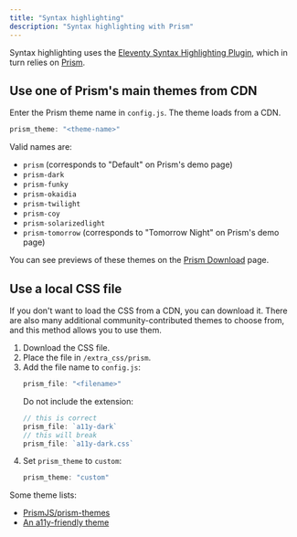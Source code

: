 ```yaml
---
title: "Syntax highlighting"
description: "Syntax highlighting with Prism"
---
```


Syntax highlighting uses the [Eleventy Syntax Highlighting Plugin](https://www.11ty.dev/docs/plugins/syntaxhighlight/), which in turn relies on [Prism](https://prismjs.com/).

## Use one of Prism's main themes from CDN

Enter the Prism theme name in `config.js`. The theme loads from a CDN.

```js
prism_theme: "<theme-name>"
```

Valid names are:

* `prism` (corresponds to "Default" on Prism's demo page)
* `prism-dark`
* `prism-funky`
* `prism-okaidia`
* `prism-twilight`
* `prism-coy`
* `prism-solarizedlight`
* `prism-tomorrow` (corresponds to "Tomorrow Night" on Prism's demo page)


You can see previews of these themes on the [Prism Download](https://prismjs.com/download.html) page.

## Use a local CSS file

If you don't want to load the CSS from a CDN, you can download it. There are also many additional community-contributed themes to choose from, and this method allows you to use them.

1. Download the CSS file.
2. Place the file in `/extra_css/prism`.
3. Add the file name to `config.js`:
    ```js
    prism_file: "<filename>"
    ```
    Do not include the extension:
    ```js
    // this is correct
    prism_file: `a11y-dark`
    // this will break
    prism_file: `a11y-dark.css`
    ```
4. Set `prism_theme` to `custom`:
    ```js
    prism_theme: "custom"
    ```

Some theme lists:

* [PrismJS/prism-themes](https://github.com/PrismJS/prism-themes)
* [An a11y-friendly theme](https://github.com/ericwbailey/a11y-syntax-highlighting)
